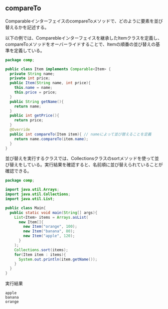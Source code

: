 ## compareTo

ComparableインターフェイスのcompareToメソッドで、どのように要素を並び替えるかを記述する。

以下の例では、Comparebleインターフェイスを継承したItemクラスを定義し、compareToメソッドをオーバーライドすることで、Itemの順番の並び替えの基準を定義している。

```Java
package comp;

public class Item implements Comparable<Item> {
  private String name;
  private int price;
  public Item(String name, int price){
    this.name = name;
    this.price = price;
  }
  public String getName(){
    return name;
  }
  public int getPrice(){
    return price;
  }
  @Override
  public int compareTo(Item item){ // nameによって並び替えることを定義
    return name.compareTo(item.name);
  }
}
```

並び替えを実行するクラスでは、Collectionsクラスのsortメソッドを使って並び替えをしている。実行結果を確認すると、名前順に並び替えられていることが確認できる。

```Java
package comp;

import java.util.Arrays;
import java.util.Collections;
import java.util.List;

public class Main{
  public static void main(String[] args){
    List<Item> items = Arrays.asList(
      new Item[]{
        new Item("orange", 100);
        new Item("banana", 80);
        new Item("apple", 120);
      }
    );
    Collections.sort(items);
    for(Item item : items){
      System.out.println(item.getName());
    }
  }
}
```

実行結果

```console
apple
banana
orange
```



